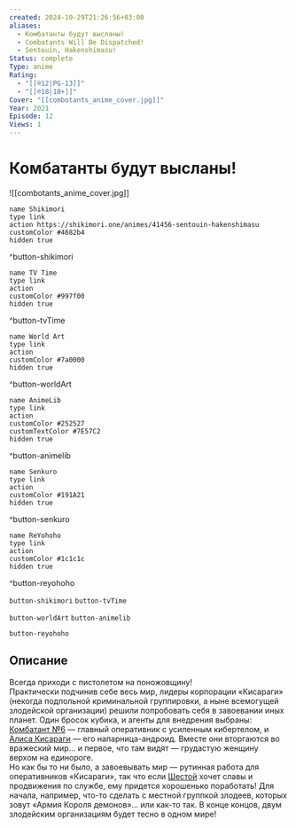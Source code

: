 ```yaml
---
created: 2024-10-29T21:26:56+03:00
aliases:
  - Комбатанты будут высланы!
  - Combatants Will Be Dispatched!
  - Sentouin, Hakenshimasu!
Status: complete
Type: anime
Rating:
  - "[[®️12|PG-13]]"
  - "[[®️18|18+]]"
Cover: "[[combotants_anime_cover.jpg]]"
Year: 2021
Episode: 12
Views: 1
---
```


# Комбатанты будут высланы!

![[combotants_anime_cover.jpg]]

```button
name Shikimori
type link
action https://shikimori.one/animes/41456-sentouin-hakenshimasu
customColor #4682b4
hidden true
```
^button-shikimori

```button
name TV Time
type link
action 
customColor #997f00
hidden true
```
^button-tvTime

```button
name World Art
type link
action 
customColor #7a0000
hidden true
```
^button-worldArt

```button
name AnimeLib
type link
action 
customColor #252527
customTextColor #7E57C2
hidden true
```
^button-animelib

```button
name Senkuro
type link
action 
customColor #191A21
hidden true
```
^button-senkuro

```button
name ReYohoho
type link
action 
customColor #1c1c1c
hidden true
```
^button-reyohoho



`button-shikimori` `button-tvTime`

`button-worldArt` `button-animelib`

`button-reyohoho`

## Описание

Всегда приходи с пистолетом на поножовщину!  
Практически подчинив себе весь мир, лидеры корпорации «Кисараги» (некогда подпольной криминальной группировки, а ныне всемогущей злодейской организации) решили попробовать себя в завоевании иных планет. Один бросок кубика, и агенты для внедрения выбраны: [Комбатант №6](https://shikimori.one/characters/184856-sentouin-roku-gou) — главный оперативник с усиленным кибертелом, и [Алиса Кисараги](https://shikimori.one/characters/180616-alice-kisaragi) — его напарница-андроид. Вместе они вторгаются во вражеский мир... и первое, что там видят — грудастую женщину верхом на единороге.  
Но как бы то ни было, а завоевывать мир — рутинная работа для оперативников «Кисараги», так что если [Шестой](https://shikimori.one/characters/184856-sentouin-roku-gou) хочет славы и продвижения по службе, ему придется хорошенько поработать! Для начала, например, что-то сделать с местной группкой злодеев, которых зовут «Армия Короля демонов»... или как-то так. В конце концов, двум злодейским организациям будет тесно в одном мире!
